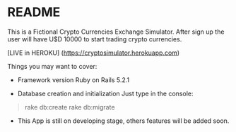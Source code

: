 # README

This is a Fictional Crypto Currencies Exchange Simulator. After sign up the user will have U$D 10000 to start trading crypto currencies. 

[LIVE in HEROKU] (https://cryptosimulator.herokuapp.com)

Things you may want to cover:

* Framework version
  Ruby on Rails 5.2.1

* Database creation and initialization
Just type in the console:
 > rake db:create
 > rake db:migrate

* This App is still on developing stage, others features will be added soon.
